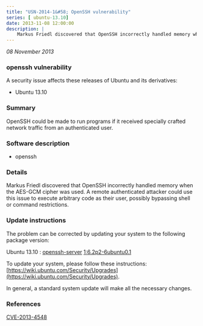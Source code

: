 ```yaml
---
title: "USN-2014-1&#58; OpenSSH vulnerability"
series: [ ubuntu-13.10]
date: 2013-11-08 12:00:00
description: |
    Markus Friedl discovered that OpenSSH incorrectly handled memory when the AES-GCM cipher was used. A remote authenticated attacker could use this issue to execute arbitrary code as their user, possibly bypassing shell or command restrictions. 
--- 
```

 
 

*08 November 2013*

### openssh vulnerability

A security issue affects these releases of Ubuntu and its derivatives:

* Ubuntu 13.10

### Summary

OpenSSH could be made to run programs if it received specially crafted network traffic from an authenticated user.

### Software description

* openssh 

### Details

Markus Friedl discovered that OpenSSH incorrectly handled memory when the AES-GCM cipher was used. A remote authenticated attacker could use this issue to execute arbitrary code as their user, possibly bypassing shell or command restrictions. 

### Update instructions

The problem can be corrected by updating your system to the following package version:

Ubuntu 13.10
 : [openssh-server](https://launchpad.net/ubuntu/+source/openssh) <span> [1:6.2p2-6ubuntu0.1](https://launchpad.net/ubuntu/+source/openssh/1:6.2p2-6ubuntu0.1) </span> 

To update your system, please follow these instructions: [https://wiki.ubuntu.com/Security/Upgrades](https://wiki.ubuntu.com/Security/Upgrades).

In general, a standard system update will make all the necessary changes. 

### References

 
 [CVE-2013-4548](http://people.ubuntu.com/~ubuntu-security/cve/CVE-2013-4548)
 

